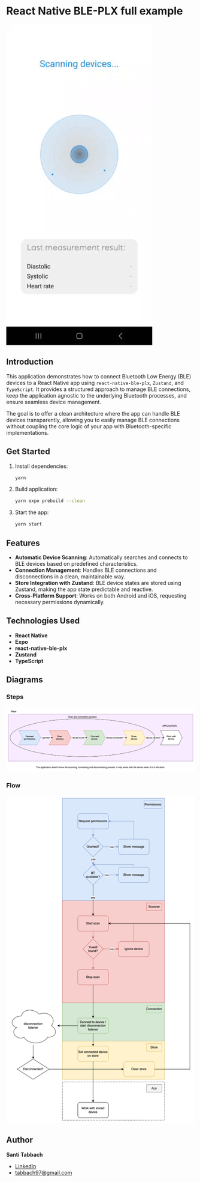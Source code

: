 # React Native BLE-PLX full example

![Blood pressure demo](./documentation/blood-pressure-demo.gif)

## Introduction

This application demonstrates how to connect Bluetooth Low Energy (BLE) devices to a React Native app using `react-native-ble-plx`, `Zustand`, and `TypeScript`. It provides a structured approach to manage BLE connections, keep the application agnostic to the underlying Bluetooth processes, and ensure seamless device management.

The goal is to offer a clean architecture where the app can handle BLE devices transparently, allowing you to easily manage BLE connections without coupling the core logic of your app with Bluetooth-specific implementations.

## Get Started

1. Install dependencies:

   ```bash
   yarn
   ```

2. Build application:
   ```bash
   yarn expo prebuild --clean
   ```
3. Start the app:

   ```bash
   yarn start
   ```

## Features

- **Automatic Device Scanning**: Automatically searches and connects to BLE devices based on predefined characteristics.
- **Connection Management**: Handles BLE connections and disconnections in a clean, maintainable way.
- **Store Integration with Zustand**: BLE device states are stored using Zustand, making the app state predictable and reactive.
- **Cross-Platform Support**: Works on both Android and iOS, requesting necessary permissions dynamically.

## Technologies Used

- **React Native**
- **Expo**
- **react-native-ble-plx**
- **Zustand**
- **TypeScript**

## Diagrams

### Steps

![Steps](./documentation/model-1.png)

### Flow

![Flow](./documentation/model-2.png)

## Author

**Santi Tabbach**

- [LinkedIn](https://www.linkedin.com/in/santiago-tabbach/)
- tabbach97@gmail.com
